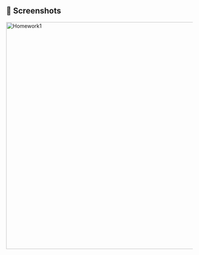 ## 📱 Screenshots

<img width="614" alt="Homework1" src="https://github.com/user-attachments/assets/bbab3eec-73fd-42f6-a6cf-89b7df27fb82" />
